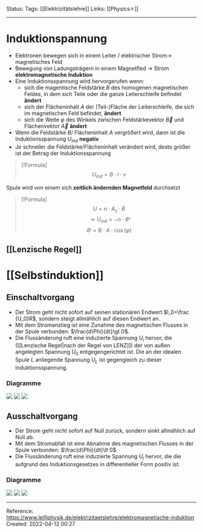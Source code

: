 Status: 
Tags: [[Elektrizitätslehre]]
Links: [[Physics⚛]]
___
# Induktionspannung
- Elektronen bewegen sich in einem Leiter / elektrischer Strom-> magnetisches Feld
- Bewegung von Ladungsträgern in einem Magnetfled -> Strom 
	**elektromagnetische Induktion**
- Eine Induktionsspannung wird hervorgerufen wenn:
	- sich die magentische Feldstärke $B$ des homogenen magnetischen Feldes, in dem sich Teile oder die ganze Leiterschleife befindet **ändert**
	- sich der Flächeninhalt $A$ der (Teil-)Fläche der Leiterschleife, die sich im magnetischen Feld befindet, **ändert**
	- sich die Weite $\varphi$ des Winkels zwischen Feldstärkevektor $\vec B$ und Flächenvektor $\vec A$ **ändert**
- Wenn die Feldstärke $B$/ Flächeninhalt $A$ vergrößert wird, dann ist die Induktionsspannung $U_{ind}$ **negativ**
- Je schneller die Feldstärke/Flächeninhalt verändert wird, desto größer ist der Betrag der Induktionsspannung

> [!Formula] 
> $$U_{ind}=B\cdot l\cdot v$$

Spule wird von einem sich **zeitlich ändernden Magnetfeld** durchsetzt
> [!Formula] 
> $$U=n\cdot A_s \cdot \dot B$$
> $$\rightarrow U_{ind}=-n\cdot\dot \Phi$$
> $$\Phi = B\cdot A \cdot \cos(\varphi)$$

## [[Lenzische Regel]]
# [[Selbstinduktion]]
## Einschaltvorgang
- Der Strom geht nicht sofort auf seinen stationären Endwert $I_0=\frac {U_0}R$, sondern steigt allmählich auf diesen Endwert an.
- Mit dem Stromanstieg ist eine Zunahme des magnetischen Flusses in der Spule verbunden: $\frac{d\Phi}{dt}\gt 0$.
- Die Flussänderung ruft eine induzierte Spannung $U_i$ hervor, die ([[Lenzische Regel|nach der Regel von LENZ]]) der von außen angelegten Spannung $U_0$ entgegengerichtet ist. Die an der idealen Spule $L$ anliegende Spannung $U_L$ ist gegengleich zu dieser Induktionsspannung.
### Diagramme
![](https://www.leifiphysik.de/sites/default/files/medien/Ein_und_Ausschalten_von_Spulen_Einschalten_I.svg)
![](https://www.leifiphysik.de/sites/default/files/medien/Ein_und_Ausschalten_von_Spulen_Einschalten_UR.svg)
![](https://www.leifiphysik.de/sites/default/files/medien/Ein_und_Ausschalten_von_Spulen_Einschalten_UL.svg)
## Ausschaltvorgang
- Der Strom geht nicht sofort auf Null zurück, sondern sinkt allmählich auf Null ab.
- Mit dem Stromabfall ist eine Abnahme des magnetischen Flusses in der Spule verbunden: $\frac{d\Phi}{dt}\lt 0$.
- Die Flussänderung ruft eine induzierte Spannung $U_i$ hervor, die die aufgrund des Induktionsgesetzes in differentieller Form positiv ist.
### Diagramme
![](https://www.leifiphysik.de/sites/default/files/medien/Ein_und_Ausschalten_von_Spulen_Ausschalten_I.svg)
![](https://www.leifiphysik.de/sites/default/files/medien/Ein_und_Ausschalten_von_Spulen_Ausschalten_UR.svg)
![](https://www.leifiphysik.de/sites/default/files/medien/Ein_und_Ausschalten_von_Spulen_Ausschalten_UL.svg)
___
Reference:
https://www.leifiphysik.de/elektrizitaetslehre/elektromagnetische-induktion
Created: 2022-04-12 00:27